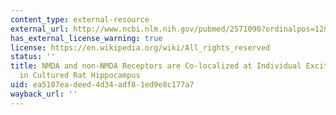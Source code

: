 ```yaml
---
content_type: external-resource
external_url: http://www.ncbi.nlm.nih.gov/pubmed/2571090?ordinalpos=12&itool=EntrezSystem2.PEntrez.Pubmed.Pubmed_ResultsPanel.Pubmed_DefaultReportPanel.Pubmed_RVDocSum
has_external_license_warning: true
license: https://en.wikipedia.org/wiki/All_rights_reserved
status: ''
title: NMDA and non-NMDA Receptors are Co-localized at Individual Excitatory Synapses
  in Cultured Rat Hippocampus
uid: ea5107ea-deed-4d34-adf8-1ed9e8c177a7
wayback_url: ''
---
```

